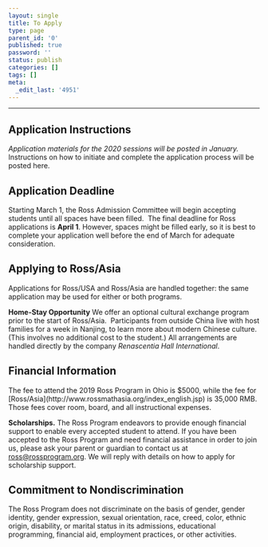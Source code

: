 ```yaml
---
layout: single
title: To Apply
type: page
parent_id: '0'
published: true
password: ''
status: publish
categories: []
tags: []
meta:
  _edit_last: '4951'
---
```

<hr />
<h2>Application Instructions</h2>
<i>Application materials for the 2020 sessions will be posted in January.</i> 
Instructions on how to initiate and complete the application process will be posted here.

<h2>Application Deadline</h2>
Starting March 1, the Ross Admission Committee will begin accepting students until all spaces have been filled.  The final deadline for Ross applications is <b>April 1</b>. However, spaces might be filled early, so it is best to complete your application well before the end of March for adequate consideration.
  
<h2>Applying to Ross/Asia</h2>
<p>Applications for Ross/USA and Ross/Asia are handled together: the same application may be used for either or both programs.
  
<b>Home-Stay Opportunity</b>
We offer an optional cultural exchange program prior to the start of Ross/Asia.  
Participants from outside China live with host families for a week in Nanjing, 
to learn more about modern Chinese culture. (This involves no additional cost to the student.)
All arrangements are handled directly by the company _Renascentia Hall International_.

<h2>Financial Information</h2>
<p>The fee to attend the 2019 Ross Program in Ohio is $5000, while the fee for 
[Ross/Asia](http://www.rossmathasia.org/index_english.jsp) is 35,000 RMB. 
Those fees cover room, board, and all instructional expenses.

<b>Scholarships.</b> The Ross Program endeavors to provide enough financial support 
to enable every accepted student to attend. If you have been accepted 
to the Ross Program and need financial assistance in order to join us, 
please ask your parent or guardian to contact us at 
ross@rossprogram.org. We will reply with details on how to apply for scholarship support.

<h2>Commitment to Nondiscrimination</h2>
<p>The Ross Program does not discriminate on the basis of gender, gender identity, gender expression, sexual orientation, race, creed, color, ethnic origin, disability, or marital status in its admissions, educational programming, financial aid, employment practices, or other activities.</p>
